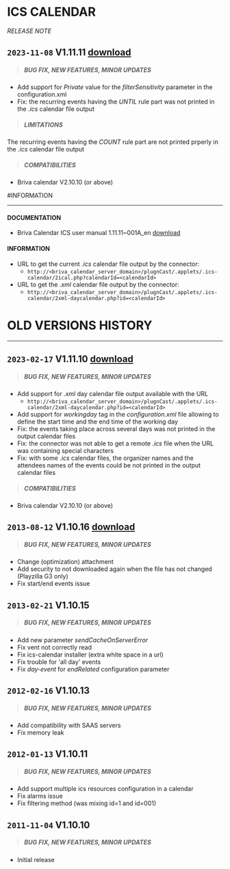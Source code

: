 # ICS CALENDAR
*RELEASE NOTE*

## `2023-11-08` V1.11.11 [download](https://github.com/Qeedji/archives/blob/master/downloads/applets/connector-ics-calendar-V1.11.11/delivery/ics-calendar-1.11.11.saz)
>##### **BUG FIX, NEW FEATURES, MINOR UPDATES**
- Add support for *Private* value for the *filterSensitivity* parameter in the configuration.xml
- Fix: the recurring events having the *UNTIL* rule part was not printed in the *.ics* calendar file output
>##### **LIMITATIONS**
The recurring events having the *COUNT* rule part are not printed prperly in the *.ics* calendar file output
>##### **COMPATIBILITIES**
- Briva calendar V2.10.10 (or above)

#INFORMATION
***********************************************************************

#### **DOCUMENTATION**
- Briva Calendar ICS user manual 1.11.11~001A_en [download](https://github.com/Qeedji/archives/blob/master/downloads/applets/connector-ics-calendar-V1.11.11/delivery/briva_calendar_ics-user_manual-1.11.11~001A_en.pdf)
#### **INFORMATION**
- URL to get the current *.ics* calendar file output by the connector:
	- ```http://<briva_calendar_server_domain>/plugnCast/.applets/.ics-calendar/2ical.php?calendarId=<calendarId>```
- URL to get the *.xml* calendar file output by the connector:
	- ```http://<briva_calendar_server_domain>/plugnCast/.applets/.ics-calendar/2xml-daycalendar.php?id=<calendarId>```

# OLD VERSIONS HISTORY
*********************************************************************************************************

## `2023-02-17` V1.11.10 [download](https://github.com/Qeedji/archives/blob/master/downloads/applets/connector-ics-calendar-V1.11.10/delivery/ics-calendar-1.11.10.saz)
>##### **BUG FIX, NEW FEATURES, MINOR UPDATES**
- Add support for *.xml* day calendar file output available with the URL
    - ```http://<briva_calendar_server_domain>/plugnCast/.applets/.ics-calendar/2xml-daycalendar.php?id=<calendarId>```
- Add support for *workingday* tag in the *configuration.xml* file allowing to define the start time and the end time of the working day
- Fix: the events taking place across several days was not printed in the output calendar files
- Fix: the connector was not able to get a remote *.ics* file when the URL was containing special characters
- Fix: with some *.ics* calendar files, the organizer names and the attendees names of the events could be not printed in the output calendar files
>##### **COMPATIBILITIES**
- Briva calendar V2.10.10 (or above)

## `2013-08-12` V1.10.16 [download](https://github.com/Qeedji/archives/blob/master/downloads/applets/pcs-wa-ical-V1.10.16/ics-calendar-V1.10.16/ics-calendar-V1.10.16.saz)
>##### **BUG FIX, NEW FEATURES, MINOR UPDATES**
- Change (optimization) attachment
- Add security to not downloaded again when the file has not changed (Playzilla G3 only)
- Fix start/end events issue

## `2013-02-21` V1.10.15
>##### **BUG FIX, NEW FEATURES, MINOR UPDATES**
- Add new parameter *sendCacheOnServerError*
- Fix vent not correctly read
- Fix ics-calendar installer (extra white space in a url)
- Fix trouble for 'all day' events
- Fix *day-event* for *endRelated* configuration parameter

## `2012-02-16` V1.10.13
>##### **BUG FIX, NEW FEATURES, MINOR UPDATES**
- Add compatibility with SAAS servers
- Fix memory leak

## `2012-01-13` V1.10.11
>##### **BUG FIX, NEW FEATURES, MINOR UPDATES**
- Add support multiple ics resources configuration in a calendar
- Fix alarms issue
- Fix filtering method (was mixing id=1 and id=001)

## `2011-11-04` V1.10.10
>##### **BUG FIX, NEW FEATURES, MINOR UPDATES**
- Initial release

